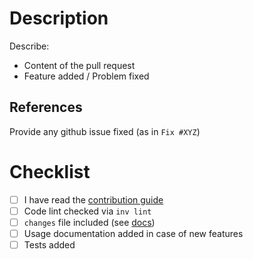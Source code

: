 # Description

Describe:

* Content of the pull request
* Feature added / Problem fixed

## References

Provide any github issue fixed (as in ``Fix #XYZ``)

# Checklist

* [ ] I have read the [contribution guide](https://djangocms-installer.readthedocs.io/en/latest/contributing.html)
* [ ] Code lint checked via `inv lint`
* [ ] ``changes`` file included (see [docs](https://djangocms-installer.readthedocs.io/en/latest/contributing.html#pull-request-guidelines))
* [ ] Usage documentation added in case of new features
* [ ] Tests added
